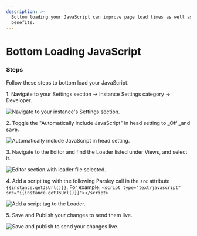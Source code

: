 ```yaml
---
description: >-
  Bottom loading your JavaScript can improve page load times as well as other
  benefits.
---
```


# Bottom Loading JavaScript

### Steps

Follow these steps to bottom load your JavaScript.

1\. Navigate to your Settings section -> Instance Settings category -> Developer.&#x20;

![Navigate to your instance's Settings section.](../../.gitbook/assets/01-bottom-load-js.png)

2\. Toggle the "Automatically include JavaScript" in head setting to _Off _and save.

![Automatically include JavaScript in head setting.](../../.gitbook/assets/02-bottom-load-js-toggle.png)

3\. Navigate to the Editor and find the Loader listed under Views, and select it.

![Editor section with loader file selected.](../../.gitbook/assets/03-bottom-load-js-editor.png)

4\. Add a script tag with the following Parsley call in the `src` attribute `{{instance.getJsUrl()}}`. For example: `<script type="text/javascript" src="{{instance.getJsUrl()}}"></script>`

![Add a script tag to the Loader.](../../.gitbook/assets/04-bottom-load-js-add-script-tag.png)

5\. Save and Publish your changes to send them live.&#x20;

![Save and publish to send your changes live.](../../.gitbook/assets/05-bottom-load-js-save-and-publish.png)


